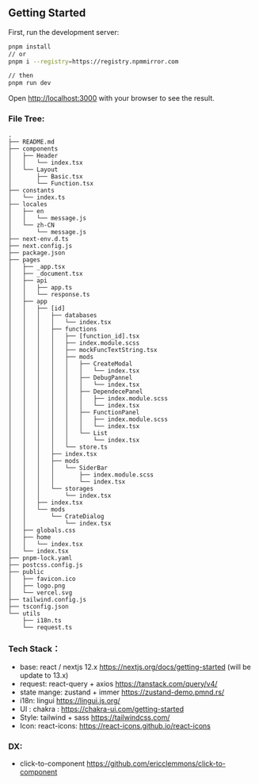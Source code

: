 ## Getting Started

First, run the development server:

```bash
pnpm install
// or
pnpm i --registry=https://registry.npmmirror.com

// then
pnpm run dev
```

Open [http://localhost:3000](http://localhost:3000) with your browser to see the result.

### File Tree:

```
.
├── README.md
├── components
│   ├── Header
│   │   └── index.tsx
│   └── Layout
│       ├── Basic.tsx
│       └── Function.tsx
├── constants
│   └── index.ts
├── locales
│   ├── en
│   │   └── message.js
│   └── zh-CN
│       └── message.js
├── next-env.d.ts
├── next.config.js
├── package.json
├── pages
│   ├── _app.tsx
│   ├── _document.tsx
│   ├── api
│   │   ├── app.ts
│   │   └── response.ts
│   ├── app
│   │   ├── [id]
│   │   │   ├── databases
│   │   │   │   └── index.tsx
│   │   │   ├── functions
│   │   │   │   ├── [function_id].tsx
│   │   │   │   ├── index.module.scss
│   │   │   │   ├── mockFuncTextString.tsx
│   │   │   │   ├── mods
│   │   │   │   │   ├── CreateModal
│   │   │   │   │   │   └── index.tsx
│   │   │   │   │   ├── DebugPannel
│   │   │   │   │   │   └── index.tsx
│   │   │   │   │   ├── DependecePanel
│   │   │   │   │   │   ├── index.module.scss
│   │   │   │   │   │   └── index.tsx
│   │   │   │   │   ├── FunctionPanel
│   │   │   │   │   │   ├── index.module.scss
│   │   │   │   │   │   └── index.tsx
│   │   │   │   │   └── List
│   │   │   │   │       └── index.tsx
│   │   │   │   └── store.ts
│   │   │   ├── index.tsx
│   │   │   ├── mods
│   │   │   │   └── SiderBar
│   │   │   │       ├── index.module.scss
│   │   │   │       └── index.tsx
│   │   │   └── storages
│   │   │       └── index.tsx
│   │   ├── index.tsx
│   │   └── mods
│   │       └── CrateDialog
│   │           └── index.tsx
│   ├── globals.css
│   ├── home
│   │   └── index.tsx
│   └── index.tsx
├── pnpm-lock.yaml
├── postcss.config.js
├── public
│   ├── favicon.ico
│   ├── logo.png
│   └── vercel.svg
├── tailwind.config.js
├── tsconfig.json
└── utils
    ├── i18n.ts
    └── request.ts
```

### Tech Stack：

- base: react / nextjs 12.x https://nextjs.org/docs/getting-started (will be update to 13.x)
- request: react-query + axios https://tanstack.com/query/v4/
- state mange: zustand + immer https://zustand-demo.pmnd.rs/
- i18n: lingui https://lingui.js.org/
- UI : chakra : https://chakra-ui.com/getting-started
- Style: tailwind + sass https://tailwindcss.com/
- Icon: react-icons: https://react-icons.github.io/react-icons

### DX:

- click-to-component https://github.com/ericclemmons/click-to-component
